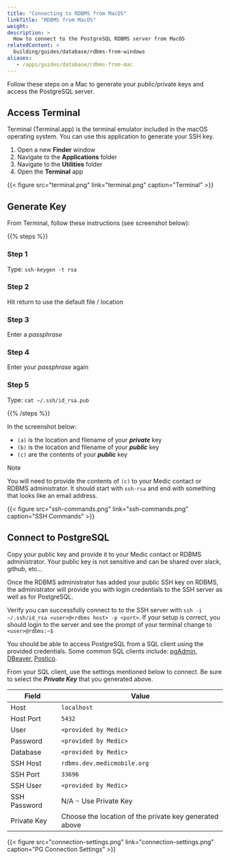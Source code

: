 ```yaml
---
title: "Connecting to RDBMS from MacOS"
linkTitle: "RDBMS from MacOS"
weight: 
description: >
  How to connect to the PostgreSQL RDBMS server from MacOS    
relatedContent: >
  building/guides/database/rdbms-from-windows
aliases:
   - /apps/guides/database/rdbms-from-mac
---
```


Follow these steps on a Mac to generate your public/private keys and access the PostgreSQL server.

## Access Terminal

Terminal (Terminal.app) is the terminal emulator included in the macOS operating system. You can use this application to generate your SSH key.

1. Open a new **Finder** window
2. Navigate to the **Applications** folder
3. Navigate to the **Utilities** folder
4. Open the **Terminal** app

{{< figure src="terminal.png" link="terminal.png" caption="Terminal" >}}

## Generate Key

From Terminal, follow these instructions (see screenshot below):

{{% steps %}}

### Step 1

Type: `ssh-keygen -t rsa`

### Step 2

Hit return to use the default file / location

### Step 3

Enter a *passphrase*

### Step 4

Enter your *passphrase* again

### Step 5

Type: `cat ~/.ssh/id_rsa.pub`

{{% /steps %}}

In the screenshot below:

* `(a)` is the location and filename of your ***private*** key
* `(b)` is the location and filename of your ***public*** key
* `(c)` are the contents of your ***public*** key

> [!NOTE]
> You will need to provide the contents of `(c)` to your Medic contact or RDBMS administrator.  It should start with `ssh-rsa` and end with something that looks like an email address.

{{< figure src="ssh-commands.png" link="ssh-commands.png" caption="SSH Commands" >}}

## Connect to PostgreSQL

Copy your public key and provide it to your Medic contact or RDBMS administrator. Your public key is not sensitive and can be shared over slack, github, etc... 

Once the RDBMS administrator has added your public SSH key on RDBMS, the administrator will provide you with login credentials to the SSH server as well as for PostgreSQL. 

Verify you can successfully connect to to the SSH server with `ssh -i ~/.ssh/id_rsa <user>@<rdbms host> -p <port>`. If your setup is correct, you should login to the server and see the prompt of your terminal change to `<user>@rdbms:~$`

You should be able to access PostgreSQL from a SQL client using the provided credentials. Some common SQL clients include: [pgAdmin](https://www.pgadmin.org/), [DBeaver](https://dbeaver.io/), [Postico](https://eggerapps.at/postico/).

From your SQL client, use the settings mentioned below to connect. Be sure to select the ***Private Key*** that you generated above.

|Field|Value|
|---|---|
|Host|`localhost`|
|Host Port|`5432`|
|User|`<provided by Medic>`|
|Password|`<provided by Medic>`|
|Database|`<provided by Medic>`|
|SSH Host|`rdbms.dev.medicmobile.org`|
|SSH Port|`33696`|
|SSH User|`<provided by Medic>`|
|SSH Password|N/A - Use Private Key|
|Private Key|Choose the location of the private key generated above|

{{< figure src="connection-settings.png" link="connection-settings.png" caption="PG Connection Settings" >}}
